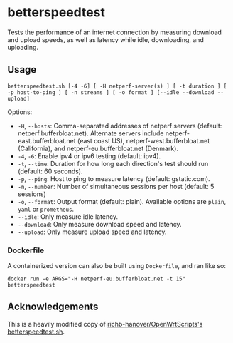 # betterspeedtest

Tests the performance of an internet connection by measuring download and upload speeds, as well as
latency while idle, downloading, and uploading.

## Usage 

`betterspeedtest.sh [-4 -6] [ -H netperf-server(s) ] [ -t duration ] [ -p host-to-ping ] [ -n streams ] [ -o format ] [--idle --download --upload]`

Options:
- `-H`, `--hosts`:  Comma-separated addresses of netperf servers (default: netperf.bufferbloat.net). Alternate servers include netperf-east.bufferbloat.net (east coast US), netperf-west.bufferbloat.net (California), and netperf-eu.bufferbloat.net (Denmark).
- `-4`, `-6`:       Enable ipv4 or ipv6 testing (default: ipv4).
- `-t`, `--time`:   Duration for how long each direction's test should run (default: 60 seconds).
- `-p`, `--ping`:   Host to ping to measure latency (default: gstatic.com).
- `-n`, `--number`: Number of simultaneous sessions per host (default: 5 sessions)
- `-o`, `--format`: Output format (default: plain). Available options are `plain`, `yaml` or `prometheus`.
- `--idle`:         Only measure idle latency.
- `--download`:     Only measure download speed and latency.
- `--upload`:       Only measure upload speed and latency.

### Dockerfile

A containerized version can also be built using `Dockerfile`, and ran like so:

`docker run -e ARGS="-H netperf-eu.bufferbloat.net -t 15" betterspeedtest`

## Acknowledgements 

This is a heavily modified copy of [richb-hanover/OpenWrtScripts's betterspeedtest.sh](https://github.com/richb-hanover/OpenWrtScripts/blob/master/betterspeedtest.sh).
